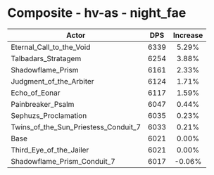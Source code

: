 # Composite - hv-as - night_fae
| Actor | DPS | Increase |
|---|:---:|:---:|
|Eternal_Call_to_the_Void|6339|5.29%|
|Talbadars_Stratagem|6254|3.88%|
|Shadowflame_Prism|6161|2.33%|
|Judgment_of_the_Arbiter|6124|1.71%|
|Echo_of_Eonar|6117|1.59%|
|Painbreaker_Psalm|6047|0.44%|
|Sephuzs_Proclamation|6035|0.23%|
|Twins_of_the_Sun_Priestess_Conduit_7|6033|0.21%|
|Base|6021|0.00%|
|Third_Eye_of_the_Jailer|6021|0.00%|
|Shadowflame_Prism_Conduit_7|6017|-0.06%|
